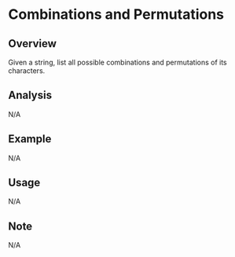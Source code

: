 # Combinations and Permutations 

Overview
---
Given a string, list all possible combinations and permutations of its characters.

Analysis
---
N/A

Example
---
N/A

Usage
---
N/A

Note
---
N/A
